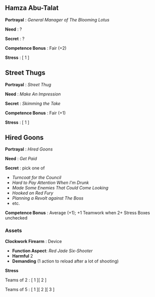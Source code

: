 
## Hamza Abu-Talat

**Portrayal**
: *General Manager of The Blooming Lotus*

**Need**
: ?

**Secret**
: ?

**Competence Bonus**
: Fair (+2)

**Stress**
: [ 1 ]

## Street Thugs

**Portrayal**
: *Street Thug*

**Need**
: *Make An Impression*

**Secret**
: *Skimming the Take*

**Competence Bonus**
: Fair (+1)

**Stress**
: [ 1 ]

## Hired Goons

**Portrayal**
: *Hired Goons*

**Need**
: *Get Paid*

**Secret**
: pick one of

- *Turncoat for the Council*
- *Hard to Pay Attention When I'm Drunk*
- *Made Some Enemies That Could Come Looking*
- *Hooked on _Red Fury_*
- *Planning a Revolt against The Boss*
- etc.

**Competence Bonus**
: Average (+1); +1 Teamwork when 2+ Stress Boxes unchecked

### Assets

**Clockwork Firearm**
: Device

- **Function Aspect**: *Red Jade Six-Shooter*
- **Harmful** 2
- **Demanding** (1 action to reload after a lot of shooting)

**Stress**

Teams of 2
: [ 1 ][ 2 ]

Teams of 5
: [ 1 ][ 2 ][ 3 ]

